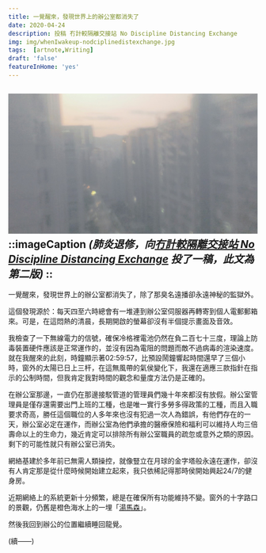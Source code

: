 ```yaml
---
title: 一覺醒來，發現世界上的辦公室都消失了
date: 2020-04-24
description: 投稿 冇計較隔離交接站 No Discipline Distancing Exchange
img: img/whenIwakeup-nodciplinedistexchange.jpg
tags:  [artnote,Writing]
draft: 'false'
featureInHome: 'yes'
---
```



![Alt text](/img/whenIwakeup-nodciplinedistexchange.jpg)
::imageCaption
*(肺炎退修，向[冇計較隔離交接站 No Discipline Distancing Exchange](https://www.facebook.com/events/532210711064553/permalink/538263650459259/) 投了一稿，此文為第二版)*
::
---
一覺醒來，發現世界上的辦公室都消失了，除了那臭名遠播卻永遠神秘的監獄外。

這個發現源於：每天四至六時總會有一堆連到辦公室伺服器再轉寄到個人電郵郵箱來。可是，在這悶熱的清晨，長期開啟的螢幕卻沒有半個提示畫面及音效。

我檢查了一下無線電力的信號，確保冷格裡電池仍然在負二百七十三度，理論上防毒裝置硬件應該是正常運作的，並沒有因為電阻的問題而敵不過病毒的渲染速度。就在我醒來的此刻，時鐘顯示著02:59:57，比預設鬧鐘響起時間還早了三個小時，窗外的太陽已日上三杆，在這無風帶的氣侯變化下，我還在適應三款指針在指示的公制時間，但我肯定我對時間的觀念和量度方法仍是正確的。

在辦公室那邊，一直仍在那邊接駁管道的管理員們幾十年來都沒有放假。辦公室管理員是僅存還需要出門上班的工種，也是唯一實行多勞多得政策的工種，而且入職要求奇高，勝任這個職位的人多年來也沒有犯過一次人為錯誤，有他們存在的一天，辦公室必定在運作，而辦公室為他們承擔的醫療保險和福利可以維持人均三倍壽命以上的生命力，幾近肯定可以排除所有辦公室職員的疏忽或意外之類的原因。剩下的可能性就只有辦公室已消失。

網絡基建於多年前已無需人類操控，就像豎立在月球的金字塔般永遠在運作，卻沒有人肯定那是從什麼時候開始建立起來，我只依稀記得那時侯開始興起24/7的健身房。

近期網絡上的系統更新十分頻繁，總是在確保所有功能維持不變。窗外的十字路口的景觀，仍舊是橙色海水上的一埋「[湯馬森](https://en.wikipedia.org/wiki/Hyperart_Thomasson)」。

然後我回到辦公的位置繼續睡回龍覺。

(續——)



